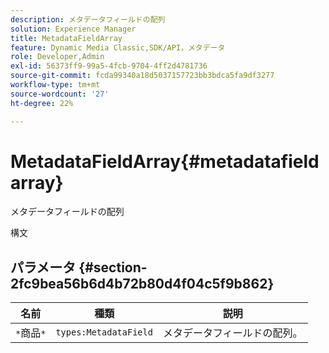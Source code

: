 ```yaml
---
description: メタデータフィールドの配列
solution: Experience Manager
title: MetadataFieldArray
feature: Dynamic Media Classic,SDK/API，メタデータ
role: Developer,Admin
exl-id: 56373ff9-99a5-4fcb-9704-4ff2d4781736
source-git-commit: fcda99340a18d5037157723bb3bdca5fa9df3277
workflow-type: tm+mt
source-wordcount: '27'
ht-degree: 22%

---
```


# MetadataFieldArray{#metadatafieldarray}

メタデータフィールドの配列

構文

## パラメータ {#section-2fc9bea56b6d4b72b80d4f04c5f9b862}

| 名前 | 種類 | 説明 |
|---|---|---|
| `*`商品`*` | `types:MetadataField` | メタデータフィールドの配列。 |
